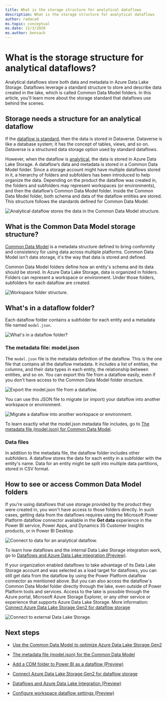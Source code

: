 ```yaml
---
title: What is the storage structure for analytical dataflows
description: What is the storage structure for analytical dataflows
author: radacad
ms.topic: conceptual
ms.date: 12/3/2020
ms.author: bensack
---
```


# What is the storage structure for analytical dataflows? 



Analytical dataflows store both data and metadata in Azure Data Lake Storage. Dataflows leverage a standard structure to store and describe data created in the lake, which is called Common Data Model folders. In this article, you'll learn more about the storage standard that dataflows use behind the scenes. 

## Storage needs a structure for an analytical dataflow 

If the [dataflow is standard](understanding-differences-between-analytical-standard-dataflows.md#standard-dataflows), then the data is stored in Dataverse. Dataverse is like a database system; it has the concept of tables, views, and so on. Dataverse is a structured data storage option used by standard dataflows. 

However, when the dataflow is [analytical](understanding-differences-between-analytical-standard-dataflows.md#analytical-dataflows), the data is stored in Azure Data Lake Storage. A dataflow’s data and metadata is stored in a Common Data Model folder. Since a storage account might have multiple dataflows stored in it, a hierarchy of folders and subfolders has been introduced to help organize the data. Depending on the product the dataflow was created in, the folders and subfolders may represent workspaces (or environments), and then the dataflow’s Common Data Model folder. Inside the Common Data Model folder, both schema and data of the dataflow entities are stored. This structure follows the standards defined for Common Data Model.

![Analytical dataflow stores the data in the Common Data Model structure.](media/AnalyticalDataflowStoresDatainCDMFormat.png) 

## What is the Common Data Model storage structure?

[Common Data Model](/common-data-model/) is a metadata structure defined to bring conformity and consistency for using data across multiple platforms. Common Data Model isn't data storage, it's the way that data is stored and defined. 

Common Data Model folders define how an entity's schema and its data should be stored. In Azure Data Lake Storage, data is organized in folders. Folders can represent a workspace or environment. Under those folders, subfolders for each dataflow are created. 

![Workspace folder structure.](media/foldersWorkspaceAndDataflows.png) 
 

## What's in a dataflow folder? 

Each dataflow folder contains a subfolder for each entity and a metadata file named `model.json`.  

![What's in a dataflow folder?](media/cdm-folder.png) 

### The metadata file: model.json 

The `model.json` file is the metadata definition of the dataflow. This is the one file that contains all the dataflow metadata. It includes a list of entities, the columns, and their data types in each entity, the relationship between entities, and so on. You can export this file from a dataflow easily, even if you don't have access to the Common Data Model folder structure.

![Export the model.json file from a dataflow.](media/dataflowExportJson.png) 

You can use this JSON file to migrate (or import) your dataflow into another workspace or environment.

![Migrate a dataflow into another workspace or environment.](media/dataflowMigrateToAnotherWorkSpace.png) 

To learn exactly what the model.json metadata file includes, go to [The metadata file (model.json) for Common Data Model](/common-data-model/model-json).

### Data files

In addition to the metadata file, the dataflow folder includes other subfolders. A dataflow stores the data for each entity in a subfolder with the entity's name. Data for an entity might be split into multiple data partitions, stored in CSV format. 

## How to see or access Common Data Model folders

If you're using dataflows that use storage provided by the product they were created in, you won't have access to those folders directly. In such cases, getting data from the dataflows requires using the Microsoft Power Platform dataflow connector available in the **Get data** experience in the Power BI service, Power Apps, and Dynamics 35 Customer Insights products, or in Power BI Desktop.

![Connect to data for an analytical dataflow.](media/GetdatafromAnalyticalDataflow.png) 

To learn how dataflows and the internal Data Lake Storage integration work, go to [Dataflows and Azure Data Lake integration (Preview)](/power-bi/transform-model/service-dataflows-azure-data-lake-integration). 

If your organization enabled dataflows to take advantage of its Data Lake Storage account and was selected as a load target for dataflows, you can still get data from the dataflow by using the Power Platform dataflow connector as mentioned above. But you can also access the dataflow's Common Data Model folder directly through the lake, even outside of Power Platform tools and services. Access to the lake is possible through the Azure portal, Microsoft Azure Storage Explorer, or any other service or experience that supports Azure Data Lake Storage. More information: [Connect Azure Data Lake Storage Gen2 for dataflow storage](/power-bi/transform-model/service-dataflows-connect-azure-data-lake-storage-gen2)

![Connect to external Data Lake Storage.](/power-bi/transform-model/media/service-dataflows-connect-azure-data-lake-storage-gen2/dataflows-connect-adlsg2_09.jpg) 

## Next steps 

- [Use the Common Data Model to optimize Azure Data Lake Storage Gen2](/common-data-model/data-lake) 

- [The metadata file (model.json) for the Common Data Model](/common-data-model/model-json) 

- [Add a CDM folder to Power BI as a dataflow (Preview)](/power-bi/service-dataflows-add-cdm-folder) 

- [Connect Azure Data Lake Storage Gen2 for dataflow storage](/power-bi/service-dataflows-connect-azure-data-lake-storage-gen2) 

- [Dataflows and Azure Data Lake Integration (Preview)](/power-bi/transform-model/service-dataflows-azure-data-lake-integration) 

- [Configure workspace dataflow settings (Preview)](/power-bi/service-dataflows-configure-workspace-storage-settings)